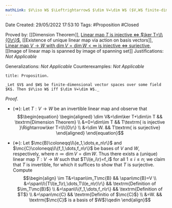 ```yaml
---
mathLink: $V\iso W$ $\Leftrightarrow$ $\dim V=\dim W$ ($V,W$ finite-dim.)
---
```


<div class="topSpace"></div>

Date Created: 29/05/2022 17:53:10
Tags: #Proposition #Closed

Proved by: [[Dimension Theorem]], [Linear map $T$ is injective $\Leftrightarrow$ $\ker T=\l\{0\r\}$](Linear%20map%20is%20injective%20iff%20kernel%20vanishes.md), [[Existence of unique linear map via action on basis vectors]], [Linear map $V\to W$ with $\dim V=\dim W<\infty$ is injective $\Leftrightarrow$ surjective](Linear%20map%20between%20vector%20spaces%20of%20same%20dimension%20is%20injective%20iff%20surjective.md), [[Image of linear map is spanned by image of spanning set]]
Justifications: _Not Applicable_

Generalizations: _Not Applicable_
Counterexamples: _Not Applicable_

``` ad-Proposition
title: Proposition.

_Let $V$ and $W$ be finite-dimensional vector spaces over some field $K$. Then $V\iso W$ iff $\dim V=\dim W$._

```

_Proof_.
* ($\Rightarrow$): Let $T:V\to W$ be an invertible linear map and observe that
$$\begin{equation}
    \begin{aligned}
        \dim V&=\dim\ker T+\dim\in T && \textrm{Dimension Theorem} \\
        &=0+\dim\im T && T\textrm{ is injective }\Rightarrow\ker T=\l\{0\r\} \\
        &=\dim W. && T\textrm{ is surjective}
    \end{aligned}
\end{equation}$$

* ($\Leftarrow$): Let $\mc{B}\coloneqq\l\{e_1,\dots,e_n\r\}$ and $\mc{C}\coloneqq\l\{f_1,\dots,f_n\r\}$ be bases of $V$ and $W$, respectively, where $n\coloneqq\dim V=\dim W$. Thus there exists a (unique) linear map $T:V\to W$ such that $T\l(e_i\r)=f_i$ for all $1\leq i\leq n$; we claim that $T$ is invertible, for which it suffices to show that $T$ is surjective. Compute
$$\begin{align}
    \im T&=\span\im_T\mc{B} && \span\mc{B}=V \\
    &=\span\l\{T\l(e_1\r),\dots,T\l(e_n\r)\r\} && \textrm{Definition of $\im_T\mc{B}$} \\
    &=\span\l\{f_1,\dots,f_n\r\} && \textrm{Definition of $T$} \\
    &=\span\mc{C} && \textrm{Definitio of $\mc{C}$} \\
    &=W. && \textrm{$\mc{C}$ is a basis of $W$}\qedin
\end{align}$$
